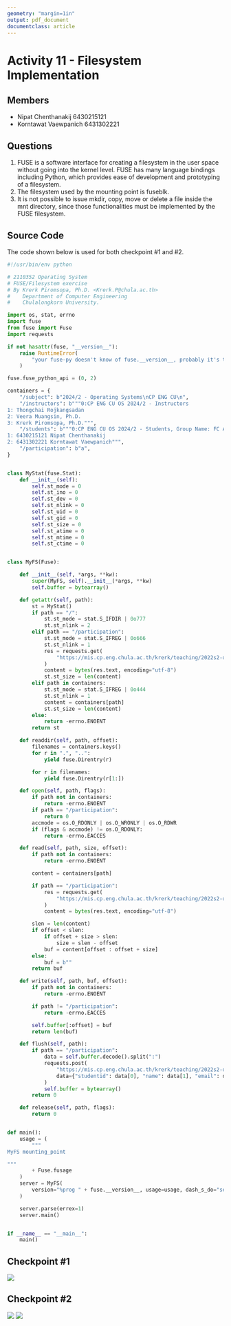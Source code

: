 ```yaml
---
geometry: "margin=1in"
output: pdf_document
documentclass: article
---
```


# Activity 11 - Filesystem Implementation

## Members

- Nipat Chenthanakij 6430215121
- Korntawat Vaewpanich 6431302221

## Questions

1. FUSE is a software interface for creating a filesystem in the user space without going into the kernel level. FUSE has many language bindings including Python, which provides ease of development and prototyping of a filesystem.
2. The filesystem used by the mounting point is fuseblk.
3. It is not possible to issue mkdir, copy, move or delete a file inside the mnt directory, since those functionalities must be implemented by the FUSE filesystem.

## Source Code

The code shown below is used for both checkpoint #1 and #2.

```py
#!/usr/bin/env python

# 2110352 Operating System
# FUSE/Filesystem exercise
# By Krerk Piromsopa, Ph.D. <Krerk.P@chula.ac.th>
#    Department of Computer Engineering
#    Chulalongkorn University.

import os, stat, errno
import fuse
from fuse import Fuse
import requests

if not hasattr(fuse, "__version__"):
    raise RuntimeError(
        "your fuse-py doesn't know of fuse.__version__, probably it's too old."
    )

fuse.fuse_python_api = (0, 2)

containers = {
    "/subject": b"2024/2 - Operating Systems\nCP ENG CU\n",
    "/instructors": b"""0:CP ENG CU OS 2024/2 - Instructors
1: Thongchai Rojkangsadan
2: Veera Muangsin, Ph.D.
3: Krerk Piromsopa, Ph.D.""",
    "/students": b"""0:CP ENG CU OS 2024/2 - Students, Group Name: FC Aj Krerk
1: 6430215121 Nipat Chenthanakij
2: 6431302221 Korntawat Vaewpanich""",
    "/participation": b"a",
}


class MyStat(fuse.Stat):
    def __init__(self):
        self.st_mode = 0
        self.st_ino = 0
        self.st_dev = 0
        self.st_nlink = 0
        self.st_uid = 0
        self.st_gid = 0
        self.st_size = 0
        self.st_atime = 0
        self.st_mtime = 0
        self.st_ctime = 0


class MyFS(Fuse):

    def __init__(self, *args, **kw):
        super(MyFS, self).__init__(*args, **kw)
        self.buffer = bytearray()

    def getattr(self, path):
        st = MyStat()
        if path == "/":
            st.st_mode = stat.S_IFDIR | 0o777
            st.st_nlink = 2
        elif path == "/participation":
            st.st_mode = stat.S_IFREG | 0o666
            st.st_nlink = 1
            res = requests.get(
                "https://mis.cp.eng.chula.ac.th/krerk/teaching/2022s2-os/status.php"
            )
            content = bytes(res.text, encoding="utf-8")
            st.st_size = len(content)
        elif path in containers:
            st.st_mode = stat.S_IFREG | 0o444
            st.st_nlink = 1
            content = containers[path]
            st.st_size = len(content)
        else:
            return -errno.ENOENT
        return st

    def readdir(self, path, offset):
        filenames = containers.keys()
        for r in ".", "..":
            yield fuse.Direntry(r)

        for r in filenames:
            yield fuse.Direntry(r[1:])

    def open(self, path, flags):
        if path not in containers:
            return -errno.ENOENT
        if path == "/participation":
            return 0
        accmode = os.O_RDONLY | os.O_WRONLY | os.O_RDWR
        if (flags & accmode) != os.O_RDONLY:
            return -errno.EACCES

    def read(self, path, size, offset):
        if path not in containers:
            return -errno.ENOENT

        content = containers[path]

        if path == "/participation":
            res = requests.get(
                "https://mis.cp.eng.chula.ac.th/krerk/teaching/2022s2-os/status.php"
            )
            content = bytes(res.text, encoding="utf-8")

        slen = len(content)
        if offset < slen:
            if offset + size > slen:
                size = slen - offset
            buf = content[offset : offset + size]
        else:
            buf = b""
        return buf

    def write(self, path, buf, offset):
        if path not in containers:
            return -errno.ENOENT

        if path != "/participation":
            return -errno.EACCES

        self.buffer[:offset] = buf
        return len(buf)

    def flush(self, path):
        if path == "/participation":
            data = self.buffer.decode().split(":")
            requests.post(
                "https://mis.cp.eng.chula.ac.th/krerk/teaching/2022s2-os/checkIn.php",
                data={"studentid": data[0], "name": data[1], "email": data[2]},
            )
            self.buffer = bytearray()
        return 0

    def release(self, path, flags):
        return 0


def main():
    usage = (
        """
MyFS mounting_point

"""
        + Fuse.fusage
    )
    server = MyFS(
        version="%prog " + fuse.__version__, usage=usage, dash_s_do="setsingle"
    )

    server.parse(errex=1)
    server.main()


if __name__ == "__main__":
    main()

```

## Checkpoint #1

![](result1.png)

## Checkpoint #2

![](result2.png)
![](result3.png)